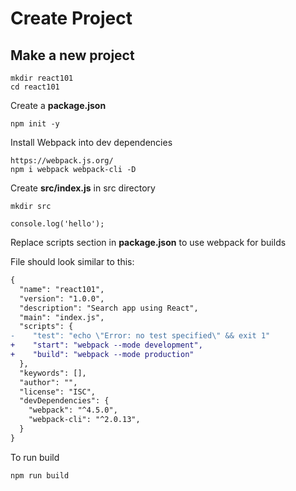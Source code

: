 # Create Project
## Make a new project
```
mkdir react101
cd react101 
```

Create a **package.json**

```
npm init -y
```

Install Webpack into dev dependencies
```
https://webpack.js.org/
npm i webpack webpack-cli -D
```

Create **src/index.js** in src directory
```
mkdir src
```

```
console.log('hello');
```

Replace scripts section in  **package.json** to use webpack for builds

File should look similar to this:
```diff
{
  "name": "react101",
  "version": "1.0.0",
  "description": "Search app using React",
  "main": "index.js",
  "scripts": {
-    "test": "echo \"Error: no test specified\" && exit 1"
+    "start": "webpack --mode development",
+    "build": "webpack --mode production"
  },
  "keywords": [],
  "author": "",
  "license": "ISC",
  "devDependencies": {
    "webpack": "^4.5.0",
    "webpack-cli": "^2.0.13",
  }
}
```

To run build
``` 
npm run build
```

